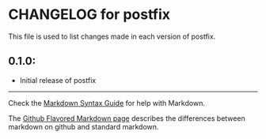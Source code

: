 # CHANGELOG for postfix

This file is used to list changes made in each version of postfix.

## 0.1.0:

* Initial release of postfix

- - - 
Check the [Markdown Syntax Guide](http://daringfireball.net/projects/markdown/syntax) for help with Markdown.

The [Github Flavored Markdown page](http://github.github.com/github-flavored-markdown/) describes the differences between markdown on github and standard markdown.
